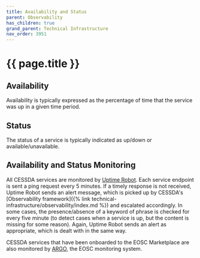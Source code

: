 ```yaml
---
title: Availability and Status
parent: Observability
has_children: true
grand_parent: Technical Infrastructure
nav_order: 3951
---
```


# {{ page.title }}

## Availability

Availability is typically expressed as the percentage of time that the service was up in a given time period.

## Status

The status of a service is typically indicated as up/down or available/unavailable.

## Availability and Status Monitoring

All CESSDA services are monitored by [Uptime Robot](https://uptimerobot.com/).
Each service endpoint is sent a ping request every 5 minutes.
If a timely response is not received, Uptime Robot sends an alert message,
which is picked up by CESSDA's
[Observability framework]({% link technical-infrastructure/observability/index.md %})
and escalated accordingly.
In some cases, the presence/absence of a keyword of phrase is checked for every five minute
(to detect cases when a service is up, but the content is missing for some reason).
Again, Uptime Robot sends an alert as appropriate, which is dealt with in the same way.

CESSDA services that have been onboarded to the EOSC Marketplace
are also monitored by [ARGO](https://monitoring.eosc-portal.eu/), the EOSC monitoring system.

